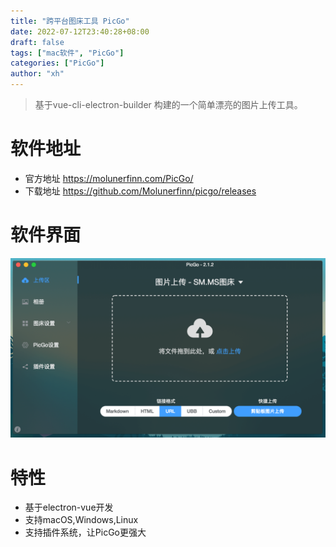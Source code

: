 ```yaml
---
title: "跨平台图床工具 PicGo"
date: 2022-07-12T23:40:28+08:00
draft: false
tags: ["mac软件", "PicGo"]
categories: ["PicGo"]
author: "xh"
---
```



> 基于vue-cli-electron-builder 构建的一个简单漂亮的图片上传工具。

# 软件地址

- 官方地址 https://molunerfinn.com/PicGo/
- 下载地址 https://github.com/Molunerfinn/picgo/releases

# 软件界面

![](https://raw.githubusercontent.com/dbv/files/main/20220713000329.png)

# 特性

- 基于electron-vue开发
- 支持macOS,Windows,Linux
- 支持插件系统，让PicGo更强大

